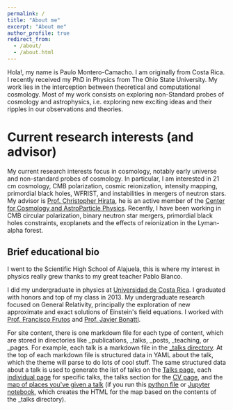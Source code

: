 ```yaml
---
permalink: /
title: "About me"
excerpt: "About me"
author_profile: true
redirect_from: 
  - /about/
  - /about.html
---
```


Hola!, my name is Paulo Montero-Camacho. I am originally from Costa Rica. I recently received my PhD in Physics from The Ohio State University. My work lies in the interception between theoretical and computational cosmology.  Most of my work consists on exploring non-Standard probes of cosmology and astrophysics, i.e. exploring new exciting ideas and their ripples in our observations and theories.  

Current research interests (and advisor)
======
My current research interests focus in cosmology, notably early universe and non-standard probes of cosmology. In particular, I am interested in 21 cm cosmology, CMB polarization, cosmic reionization, intensity mapping, primordial black holes, WFRIST, and instabilities in mergers of neutron stars. My advisor is [Prof. Christopher Hirata](https://hirata10.github.io/), he is an active member of the [Center for Cosmology and AstroParticle Physics](https://ccapp.osu.edu/). Recently, I have been working in CMB circular polarization, binary neutron star mergers, primordial black holes constraints, exoplanets and the effects of reionization in the Lyman-alpha forest.


Brief educational bio
------
I went to the Scientific High School of Alajuela, this is where my interest in physics really grew thanks to my great teacher Pablo Blanco. 

I did my undergraduate in physics at [Universidad de Costa Rica](https://www.ucr.ac.cr/). I graduated with honors and top of my class in 2013. My undergraduate research focused on General Relativity, principally the exploration of new approximate and exact solutions of Einstein's field equations. I worked with [Prof. Francisco Frutos](https://scholar.google.com/citations?user=v266pX8AAAAJ&hl) and [Prof. Javier Bonatti](https://www.researchgate.net/profile/Javier_Bonatti-Gonzalez).

For site content, there is one markdown file for each type of content, which are stored in directories like _publications, _talks, _posts, _teaching, or _pages. For example, each talk is a markdown file in the [_talks directory](https://github.com/academicpages/academicpages.github.io/tree/master/_talks). At the top of each markdown file is structured data in YAML about the talk, which the theme will parse to do lots of cool stuff. The same structured data about a talk is used to generate the list of talks on the [Talks page](https://academicpages.github.io/talks), each [individual page](https://academicpages.github.io/talks/2012-03-01-talk-1) for specific talks, the talks section for the [CV page](https://academicpages.github.io/cv), and the [map of places you've given a talk](https://academicpages.github.io/talkmap.html) (if you run this [python file](https://github.com/academicpages/academicpages.github.io/blob/master/talkmap.py) or [Jupyter notebook](https://github.com/academicpages/academicpages.github.io/blob/master/talkmap.ipynb), which creates the HTML for the map based on the contents of the _talks directory).

